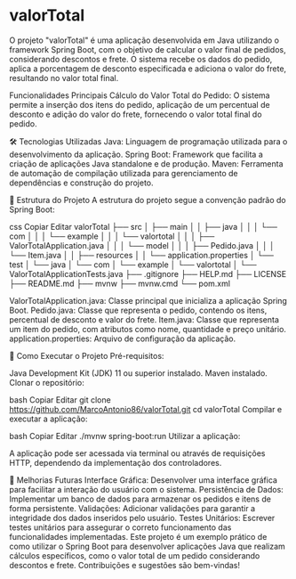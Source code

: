 # valorTotal
O projeto "valorTotal" é uma aplicação desenvolvida em Java utilizando o framework Spring Boot, com o objetivo de calcular o valor final de pedidos, considerando descontos e frete. O sistema recebe os dados do pedido, aplica a porcentagem de desconto especificada e adiciona o valor do frete, resultando no valor total final.

 
 Funcionalidades Principais
Cálculo do Valor Total do Pedido: O sistema permite a inserção dos itens do pedido, aplicação de um percentual de desconto e adição do valor do frete, fornecendo o valor total final do pedido.

🛠 Tecnologias Utilizadas
Java: Linguagem de programação utilizada para o desenvolvimento da aplicação.
Spring Boot: Framework que facilita a criação de aplicações Java standalone e de produção.
Maven: Ferramenta de automação de compilação utilizada para gerenciamento de dependências e construção do projeto.

📂 Estrutura do Projeto
A estrutura do projeto segue a convenção padrão do Spring Boot:


css
Copiar
Editar
valorTotal
├── src
│   ├── main
│   │   ├── java
│   │   │   └── com
│   │   │       └── example
│   │   │           └── valortotal
│   │   │               ├── ValorTotalApplication.java
│   │   │               └── model
│   │   │                   ├── Pedido.java
│   │   │                   └── Item.java
│   │   ├── resources
│   │       └── application.properties
│   └── test
│       └── java
│           └── com
│               └── example
│                   └── valortotal
│                       └── ValorTotalApplicationTests.java
├── .gitignore
├── HELP.md
├── LICENSE
├── README.md
├── mvnw
├── mvnw.cmd
└── pom.xml

ValorTotalApplication.java: Classe principal que inicializa a aplicação Spring Boot.
Pedido.java: Classe que representa o pedido, contendo os itens, percentual de desconto e valor do frete.
Item.java: Classe que representa um item do pedido, com atributos como nome, quantidade e preço unitário.
application.properties: Arquivo de configuração da aplicação.

🚀 Como Executar o Projeto
Pré-requisitos:

Java Development Kit (JDK) 11 ou superior instalado.
Maven instalado.
Clonar o repositório:

bash
Copiar
Editar
git clone https://github.com/MarcoAntonio86/valorTotal.git
cd valorTotal
Compilar e executar a aplicação:

bash
Copiar
Editar
./mvnw spring-boot:run
Utilizar a aplicação:

A aplicação pode ser acessada via terminal ou através de requisições HTTP, dependendo da implementação dos controladores.

📌 Melhorias Futuras
Interface Gráfica: Desenvolver uma interface gráfica para facilitar a interação do usuário com o sistema.
Persistência de Dados: Implementar um banco de dados para armazenar os pedidos e itens de forma persistente.
Validações: Adicionar validações para garantir a integridade dos dados inseridos pelo usuário.
Testes Unitários: Escrever testes unitários para assegurar o correto funcionamento das funcionalidades implementadas.
Este projeto é um exemplo prático de como utilizar o Spring Boot para desenvolver aplicações Java que realizam cálculos específicos, como o valor total de um pedido considerando descontos e frete. Contribuições e sugestões são bem-vindas!
